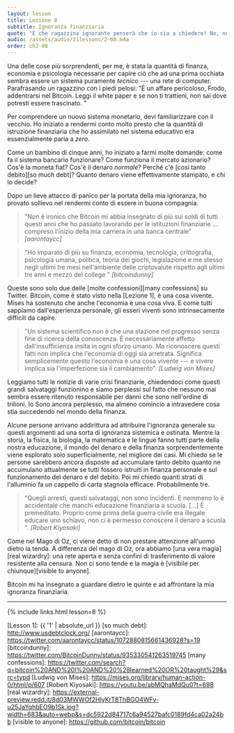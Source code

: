```yaml
---
layout: lesson
title: Lezione 8
subtitle: Ignoranza finanziaria
quote: "E che ragazzina ignorante penserà che io sia a chiedere! No, non lo farò mai: forse lo vedrò scritto da qualche parte."
audio: /assets/audio/21lessons/2-08.m4a
order: ch2-08
---
```


Una delle cose più sorprendenti, per me, è stata la quantità di finanza,
economia e psicologia necessarie per capire ciò che ad una prima occhiata 
sembra essere un sistema puramente *tecnico* --- una rete di computer.
Parafrasando un ragazzino con i piedi pelosi: "È un affare pericoloso,
Frodo, addentrarsi nel Bitcoin. Leggi il white paper e se non ti trattieni, 
non sai dove potresti essere trascinato. "

Per comprendere un nuovo sistema monetario, devi familiarizzare con il
vecchio. Ho iniziato a rendermi conto molto presto che la quantità di
istruzione finanziaria che ho assimilato nel sistema educativo era 
essenzialmente paria a *zero*.

Come un bambino di cinque anni, ho iniziato a farmi molte domande: come fa
il sistema bancario funzionare? Come funziona il mercato azionario? Cos'è la 
moneta fiat? Cos'è il denaro *normale*? Perché c'è [così tanto debito][so much debt]? Quanto
denaro viene effettivamente stampato, e chi lo decide?

Dopo un lieve attacco di panico per la portata della mia ignoranza, ho provato
sollievo nel rendermi conto di essere in buona compagnia.

> "Non è ironico che Bitcoin mi abbia insegnato di più sui soldi di tutti
> questi anni che ho passato lavorando per le istituzioni finanziarie
>  ... compreso l'inizio della mia carriera in una banca centrale"
> <cite> [aarontaycc] </cite>

> "Ho imparato di più su finanza, economia, tecnologia, crittografia,
> psicologia umana, politica, teoria dei giochi, legislazione e me stesso negli 
> ultimi tre mesi nell'ambiente delle criptovalute rispetto agli ultimi tre anni e mezzo
> del college "
> <cite> [bitcoindunny] </cite>

Queste sono solo due delle [molte confessioni][many confessions] su Twitter. Bitcoin,
come è stato visto nella [Lezione 1], è una cosa vivente. Mises ha sostenuto che 
anche l'economia è una cosa viva. E come tutti sappiamo dall'esperienza personale, 
gli esseri viventi sono intrinsecamente difficili da capire.

> "Un sistema scientifico non è che una stazione nel progresso senza fine di 
> ricerca della conoscenza. È necessariamente affetto dall'insufficienza
> insita in ogni sforzo umano. Ma riconoscere questi fatti 
> non implica che l'economia di oggi sia arretrata. Significa semplicemente questo
> l'economia è una cosa vivente --- e vivere implica sia l'imperfezione
> sia il cambiamento".
> <cite> [Ludwig von Mises] </cite>

Leggiamo tutti le notizie di varie crisi finanziarie, chiedendoci come
questi grandi salvataggi funzionino e siamo perplessi sul fatto che nessuno mai
sembra essere ritenuto responsabile per danni che sono nell'ordine di trilioni. Io
Sono ancora perplesso, ma almeno comincio a intravedere cosa stia succedendo nel 
mondo della finanza.

Alcune persone arrivano addirittura ad attribuire l'ignoranza generale su
questi argomenti ad una sorta di ignoranza sistemica e ostinata. Mentre la 
storia, la fisica, la biologia, la matematica e le lingue fanno tutti parte 
della nostra educazione, il mondo del denaro e della finanza sorprendentemente 
viene esplorato solo superficialmente, nel migliore dei casi. Mi chiedo se 
le persone sarebbero ancora disposte ad accumulare tanto debito quanto
ne accumulano attualmente se tutti fossero istruiti in finanza personale e 
sul funzionamento del denaro e del debito. Poi mi chiedo quanti strati di
l'alluminio fa un cappello di carta stagnola efficace. Probabilmente tre.

> "Quegli arresti, questi salvataggi, non sono incidenti. E nemmeno lo è
> accidentale che manchi educazione finanziaria a scuola. [...]
> È premeditato. Proprio come prima della guerra civile era illegale
> educare uno schiavo, non ci è permesso conoscere il denaro a scuola ".
> <cite> [Robert Kiyosaki] </cite>

Come nel Mago di Oz, ci viene detto di non prestare attenzione all'uomo
dietro la tenda. A differenza del mago di Oz, ora abbiamo [una vera magia][real
wizardry]: una rete aperta e senza confini di trasferimento di 
valore resistente alla censura. Non ci sono tende e la magia è [visibile per chiunque][visible to anyone].

Bitcoin mi ha insegnato a guardare dietro le quinte e ad affrontare la mia ignoranza 
finanziaria.

---

{% include links.html lesson=8 %}

[Lesson 1]: {{ '1' | absolute_url }}
[so much debt]: http://www.usdebtclock.org/
[aarontaycc]: https://twitter.com/aarontaycc/status/1072880815661436928?s=19
[bitcoindunny]: https://twitter.com/BitcoinDunny/status/935330541263519745
[many confessions]: https://twitter.com/search?q=bitcoin%20AND%20I%20AND%20%28learned%20OR%20taught%29&src=typd
[Ludwig von Mises]: https://mises.org/library/human-action-0/html/p/607
[Robert Kiyosaki]: https://youtu.be/abMQhaMdQu0?t=698
[real wizardry]: https://external-preview.redd.it/8d03MWWOf2HIyKrT8ThBGO4WFv-u25JaYqhbEO9b1Sk.jpg?width=683&auto=webp&s=dc5922d84717c6a94527bafc0189fd4ca02a24bb
[visible to anyone]: https://github.com/bitcoin/bitcoin

<!-- Wikipedia -->
[alice]: https://en.wikipedia.org/wiki/Alice%27s_Adventures_in_Wonderland
[carroll]: https://en.wikipedia.org/wiki/Lewis_Carroll
